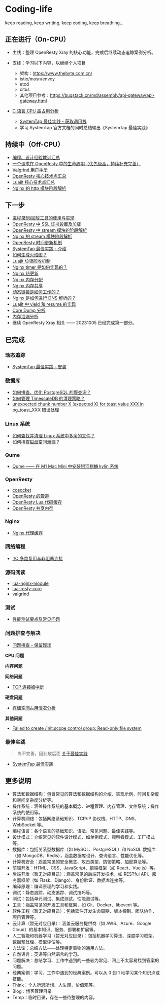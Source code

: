 # Coding-life

keep reading,
keep writing,
keep coding,
keep breathing...

## 正在进行（On-CPU）

- 主线：整理 OpenResty Xray 的核心功能，完成后继续动态追踪案例分析。
- 支线：学习以下内容，以继续个人项目
  - 架构：https://www.thebyte.com.cn/
  - istio/mosn/envoy
  - etcd
  - citus
  - 其他项目参考：https://bugstack.cn/md/assembly/api-gateway/api-gateway.html

- [C 语言 CPU 高占用分析](R.经典案例/CPU/c-high-cpu/C语言CPU高占用分析.md)
  - [SystemTap 最佳实践 - 获取调用栈](J.调试/动态追踪/SystemTap/最佳实践/003-c-stack-trace/README.md)
  - 学习 SystemTap 官方文档的同时总结输出《SystemTap 最佳实践》

## 持续中（Off-CPU）

- [编程、设计经验教训汇总](M.方法论/经验教训汇总.md)
- [一个请求在 OpenResty 中的生命周期（优先级高，持续补充完善）](K.工具/OpenResty/使用与实现/022-life-cycle/README.md)
- [Valgrind 用户手册](J.调试/静态追踪/Valgrind/user-manual)
- [OpenResty 核心技术点汇总](K.工具/OpenResty/使用与实现/000-core-tech/README.md)
- [Luajit 核心技术点汇总](K.工具/Luajit/设计与实现/000-core-tech.md)
- [Nginx 的 http 模块阶段解析](K.工具/Nginx/使用与实现/4-nginx-phase/README.md)

## 下一步

- [进程录制/回放工具的使用与实现](J.调试/进程录制回放工具的使用与实现.md)
- [OpenResty 中 SSL 证书设置及加载](K.工具/OpenResty/使用与实现/023-ssl/README.md)
- [OpenResty 中 stream 模块的阶段解析](K.工具/OpenResty/使用与实现/001-3-stream-phase/README.md)
- [Nginx 的 stream 模块阶段解析](K.工具/Nginx/使用与实现/14-stream-phase/README.md)
- [OpenResty 时间更新机制](K.工具/OpenResty/使用与实现/021-time-sync/README.md)
- [SystemTap 最佳实践 - 介绍](J.调试/动态追踪/SystemTap/最佳实践/001-introduction/README.md)
- [如何生成火焰图？](J.调试/动态追踪/如何生成火焰图.md)
- [Luajit 垃圾回收机制](K.工具/Luajit/设计与实现/004-garbage-collection.md)
- [Nginx timer 是如何实现的？](K.工具/Nginx/使用与实现/8-nginx-timer/README.md)
- [Nginx 热更新](K.工具/Nginx/使用与实现/10-binary-upgrade/README.md)
- [Nginx 内存分配](K.工具/Nginx/使用与实现/11-slab/README.md)
- [Nginx 内存共享](K.工具/Nginx/使用与实现/12-nginx-shm/README.md)
- [动态链接是如何工作的？](B.操作系统/设计与实现/how-dynamic-linking-work.md)
- [Nginx 是如何进行 DNS 解析的？](K.工具/Nginx/使用与实现/7-nginx-dns-resolve/README.md)
- [Luajit 中 yield 和 resume 的实现](K.工具/Luajit/设计与实现/2.yield-resume.md)
- [Core Dump 分析](Q.问题解决/core-dump/README.md)
- [内存泄漏分析](Q.问题解决/memory-leak/README.md)
- 继续 OpenResty Xray 相关 —— 20231005 已经完成第一部分。

## 已完成

### 动态追踪

- [SystemTap 最佳实践 - 安装](J.调试/动态追踪/SystemTap/最佳实践/002-installation/README.md)

### 数据库

- [如何排查、优化 PostgreSQL 的慢查询？](F.数据库/4.PostgreSQL/慢查询分析/README.md)
- [如何管理 TimescaleDB 的清理策略？](F.数据库/4.PostgreSQL/TimescaleDB/README.md)
- [unexpected chunk number X (expected X) for toast value XXX in pg_toast_XXX 错误处理](F.数据库/4.PostgreSQL/unexpected-chunk-number.md)

### Linux 系统

- [如何查找并清理 Linux 系统中多余的文件？](Q.问题解决/disk/存储空间占用情况分析-硬盘满了.md#使用-du-命令逐级检查磁盘占用情况)
- [如何排查磁盘空间泄漏？](Q.问题解决/disk/存储空间占用情况分析-硬盘满了.md#检查被进程打开的已删除文件)

### Qume

- [Qume —— 在 M1 Mac Mini 中安装银河麒麟 kylin 系统](K.工具/qemu/install-kylin-linux.md)

### OpenResty

- [cosocket](K.工具/OpenResty/使用与实现/014-cosocket/README.md)
- [OpenResty 的管道](K.工具/OpenResty/使用与实现/017-pipe/README.md)
- [OpenResty Lua 代码缓存](K.工具/OpenResty/使用与实现/018-ngx_lua_cache/README.md)
- [OpenResty 共享内存](K.工具/OpenResty/使用与实现/019-ngx_shared_dict/README.md)

### Nginx

- [Nginx 代理缓存](K.工具/Nginx/使用与实现/13-proxy-cache/README.md)

### 网络编程

- [I/O 多路复用与非阻塞连接](B.操作系统/Linux/Application/7.IO多路复用/IO多路复用与非阻塞连接/README.md)

### 源码阅读

- [lua-nginx-module](https://github.com/isshe/lua-nginx-module)
- [lua-resty-core](https://github.com/isshe/lua-resty-core)
- [valgrind](https://github.com/isshe/valgrind)

### 测试

- [性能测试要点及常见问题](T.测试/性能测试.md)

### 问题排查与解决

- [问题排查 - 保留现场](Q.问题解决/问题排查步骤之保留现场.md)

**CPU 问题**

**内存问题**

**网络问题**

- [TCP 连接被中断](Q.问题解决/network/TCP连接被中断.md)

**硬盘问题**

- [存储空间占用情况分析](Q.问题解决/disk/存储空间占用情况分析-硬盘满了.md#使用-du-命令逐级检查磁盘占用情况)

**其他问题**

- [Failed to create /init.scope control group: Read-only file system](Q.问题解决/OS/RockyLinux9/failed-to-create-init-scope-control-group.md)

### 最佳实践

> 尚不完善，因此放后面
> [关于最佳实践](M.方法论/关于最佳实践.md)

- [SystemTap 最佳实践](J.调试/动态追踪/SystemTap/最佳实践)

## 更多说明

- 算法和数据结构：包含常见的算法和数据结构的介绍、实现示例、时间复杂度和空间复杂度分析等。
- 操作系统：涵盖操作系统的基本概念、进程管理、内存管理、文件系统；操作系统的使用等。
- 计算机网络：包括网络基础知识、TCP/IP 协议栈、HTTP、DNS、WebSocket 等。
- 编程语言：各个语言的基础知识、语法、常见问题、最佳实践等。
- 设计模式：介绍常见的软件设计模式，如单例模式、观察者模式、工厂模式等。
- 数据库：包括关系型数据库（如 MySQL、PostgreSQL）和 NoSQL 数据库（如 MongoDB、Redis），涵盖数据库设计、查询语言、性能优化等。
- 计算机安全：涵盖常见的安全概念、攻击类型、防御策略、加密算法等。
- 前端开发：HTML、CSS、JavaScript、前端框架（如 React、Vue.js）等。
- 后端开发（暂无对应目录）：涵盖常见的后端开发技术，如 RESTful API、服务器框架（如 Flask、Django）、身份验证、数据库连接等。
- 编译原理：编译原理的学习和实践。
- 调试：静态追踪、动态追踪、调试技巧等。
- 测试：包括单元测试、集成测试、性能测试等。
- 工具：涵盖常见的开发工具和框架，如 Git、Docker、libevent 等。
- 软件工程（暂无对应目录）：包括软件开发生命周期、版本控制、团队协作、项目管理等。
- 云计算（暂无对应目录）：涵盖云服务提供商（如 AWS、Azure、Google Cloud）的基本知识、服务、部署和扩展等。
- 人工智能和机器学习（暂无对应目录）：包括机器学习算法、深度学习框架、数据预处理、模型评估等。
- 方法论：总结方法——处理特定事物的通用方法。
- 自然语言：英语等自然语言的学习。
- 问题解决：总结学习、工作中遇到的一些较为常见、网上不太容易找到答案的问题。
- 经典案例：学习、工作中遇到的经典案例。可以从 0 到 1 地学习某个知识点或技能。
- Think：个人所思所想、人生观、价值观等。
- Blog：博客管理目录
- Temp：临时目录，存在一些待整理的内容。
